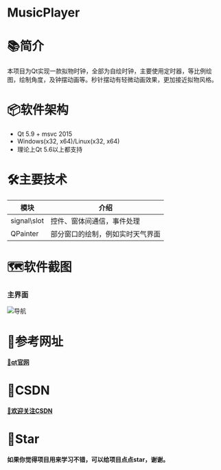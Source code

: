 # MusicPlayer

# 📚简介
本项目为Qt实现一款拟物时钟，全部为自绘时钟，主要使用定时器，等比例绘图，绘制角度，及钟摆动画等。秒针摆动有轻微动画效果，更加接近拟物风格。

# 📦软件架构
- Qt 5.9 + msvc 2015
- Windows(x32, x64)/Linux(x32, x64) 
- 理论上Qt 5.6以上都支持

# 🛠️主要技术
| 模块                |     介绍                                                                          |
| -------------------|---------------------------------------------------------------------------------- |
| signal\slot                |     控件、窗体间通信，事件处理                                               |
| QPainter        |     部分窗口的绘制，例如实时天气界面                                          |


# 🗺️软件截图

### 主界面
![导航](https://gitee.com/hudejie/PerfectClock/raw/master/screenshot/demo.gif)


# 📝参考网址

#### [📗qt官网](https://doc.qt.io/)


# 📌CSDN

#### [🎉欢迎关注CSDN](https://blog.csdn.net/qq_25549309)

# 🧡Star

#### 如果你觉得项目用来学习不错，可以给项目点点star，谢谢。
